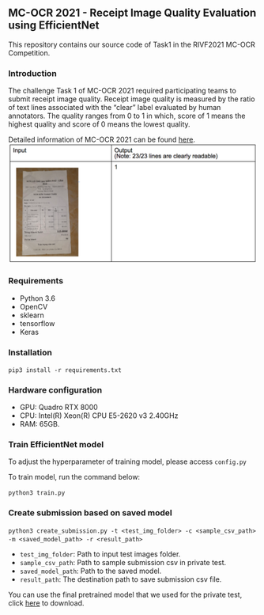 ## MC-OCR 2021 - Receipt Image Quality Evaluation using EfficientNet

This repository contains our source code of Task1 in the RIVF2021 MC-OCR Competition.

### Introduction

The challenge Task 1 of MC-OCR 2021 required participating teams to submit receipt image quality. Receipt image quality is  measured  by  the  ratio  of text lines associated with the “clear” label evaluated by human  annotators.  The  quality  ranges  from  0  to  1  in  which, score of 1 means the highest quality and score of 0 means the lowest quality.

Detailed information of MC-OCR 2021 can be found [here](https://rivf2021-mc-ocr.vietnlp.com/).
![overview](overview.png)

### Requirements
- Python 3.6
- OpenCV
- sklearn
- tensorflow
- Keras

### Installation

`pip3 install -r requirements.txt`

### Hardware configuration

- GPU: Quadro RTX 8000
- CPU: Intel(R) Xeon(R) CPU E5-2620 v3 2.40GHz
- RAM: 65GB.

### Train EfficientNet model

To adjust the hyperparameter of training model, please access `config.py`

To train model, run the command below:

`python3 train.py`

### Create submission based on saved model

`python3 create_submission.py -t <test_img_folder> -c <sample_csv_path> -m <saved_model_path> -r <result_path>`

- `test_img_folder`: Path to input test images folder.
- `sample_csv_path`: Path to sample submission csv in private test.
- `saved_model_path`: Path to the saved model.
- `result_path`: The destination path to save submission csv file.

You can use the final pretrained model that we used for the private test, click [here](https://drive.google.com/file/d/1qAAtHgfbGze9hKduQYfZLaf_DEhrL-ct/view?usp=sharing) to download.
